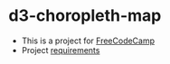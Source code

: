 # d3-choropleth-map

- This is a project for [FreeCodeCamp](https://freecodecamp.org)
- Project [requirements](https://www.freecodecamp.org/learn/data-visualization/data-visualization-projects/visualize-data-with-a-choropleth-map)

